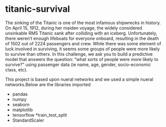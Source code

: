 # titanic-survival
The sinking of the Titanic is one of the most infamous shipwrecks in history. On April 15, 1912, during her maiden voyage, the widely considered unsinkable RMS Titanic sank after colliding with an iceberg. Unfortunately, there weren’t enough lifeboats for everyone onboard, resulting in the death of 1502 out of 2224 passengers and crew. While there was some element of luck involved in surviving, it seems some groups of people were more likely to survive than others. In this challenge, we ask you to build a predictive model that answers the question: “what sorts of people were more likely to survive?” using passenger data (ie name, age, gender, socio-economic class, etc).

This project is based upon nueral networks and we used a simple nueral networks.Below are the libraries imported
* pandas
* numpy 
* seaborn 
* matplotlib
* tensorflow 
*train_test_split
* StandardScaler
